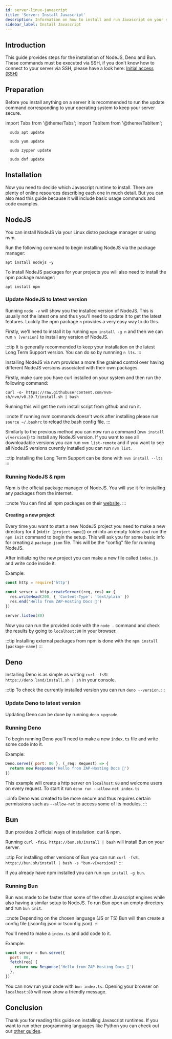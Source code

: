```yaml
---
id: server-linux-javascript
title: 'Server: Install Javascript'
description: Information on how to install and run Javascript on your server from ZAP-Hosting.com - ZAP-Hosting.com documentation
sidebar_label: Install Javascript
---
```


## Introduction

This guide provides steps for the installation of NodeJS, Deno and Bun. These commands must be executed via SSH, if you don't know how to connect to your server via SSH, please have a look here: [Initial access (SSH)](https://zap-hosting.com/guides/docs/vserver-linux-ssh)

## Preparation

Before you install anything on a server it is recommended to run the update command corresponding to your operating system to keep your server secure.

import Tabs from '@theme/Tabs';
import TabItem from '@theme/TabItem';

<Tabs>
<TabItem value="ubuntu-debian" label="Ubuntu & Debian" default>
  
```
  sudo apt update
```

</TabItem>
<TabItem value="centos" label="CentOS">
  
```
  sudo yum update
```

</TabItem>
<TabItem value="opensuse" label="OpenSUSE">
  
```
  sudo zypper update
```
  
</TabItem>
<TabItem value="fedora" label="Fedora">
  
```
  sudo dnf update
```

</TabItem>
</Tabs>

## Installation

Now you need to decide which Javascript runtime to install. There are plenty of online resources describing each one in much detail. But you can also read this guide because it will include basic usage commands and code examples.

## NodeJS

You can install NodeJS via your Linux distro package manager or using nvm.

<Tabs>
<TabItem value="apt" label="Package Manager" default>

Run the following command to begin installing NodeJS via the package manager:

```
apt install nodejs -y
```

To install NodeJS packages for your projects you will also need to install the npm package manager:

```
apt install npm
```

### Update NodeJS to latest version

Running `node -v` will show you the installed version of NodeJS. This is usually not the latest one and thus you'll need to update it to get the latest features. Luckily the npm package `n` provides a very easy way to do this.

Firstly, we'll need to install it by running `npm install -g n` and then we can run `n [version]` to install any version of NodeJS.

:::tip
It is generally recommended to keep your installation on the latest Long Term Support version. You can do so by runnning `n lts`.
:::

</TabItem>
<TabItem value="nvm" label="nvm">

Installing NodeJS via nvm provides a more fine grained control over having different NodeJS versions associated with their own packages.

Firstly, make sure you have curl installed on your system and then run the following command:

```
curl -o- https://raw.githubusercontent.com/nvm-sh/nvm/v0.39.7/install.sh | bash
```

Running this will get the nvm install script from github and run it.

:::note
If running nvm commands doesn't work after installing please run `source ~/.bashrc` to reload the bash config file.
:::

Similarly to the previous method you can now run a command (`nvm install v[version]`) to install any NodeJS version. If you want to see all downloadable versions you can run `nvm list-remote` and if you want to see all NodeJS versions curently installed you can run `nvm list`.

:::tip
Installing the Long Term Support can be done with `nvm install --lts`
:::

</TabItem>
</Tabs>

### Running NodeJS & npm

Npm is the official package manager of NodeJS. You will use it for installing any packages from the internet.

:::note
You can find all npm packages on their [website](https://www.npmjs.com/).
:::

#### Creating a new project

Every time you want to start a new NodeJS project you need to make a new directory for it (`mkdir [project-name]`) or `cd` into an empty folder and run the `npm init` command to begin the setup. This will ask you for some basic info for creating a `package.json` file. This will be the "config" file for running NodeJS.

After initializing the new project you can make a new file called `index.js` and write code inside it.

Example:

```js
const http = require('http')

const server = http.createServer((req, res) => {
  res.writeHead(200, { 'Content-Type': 'text/plain' })
  res.end('Hello from ZAP-Hosting Docs 👋')
})

server.listen(80)
```

Now you can run the provided code with the `node .` command and check the results by going to `localhost:80` in your browser.

:::tip
Installing external packages from npm is done with the `npm install [package-name]`
:::

## Deno

Installing Deno is as simple as writing `curl -fsSL https://deno.land/install.sh | sh` in your console.

:::tip
To check the currently installed version you can run `deno --version`.
:::

### Update Deno to latest version

Updating Deno can be done by running `deno upgrade`.

### Running Deno

To begin running Deno you'll need to make a new `index.ts` file and write some code into it.

Example:

```js
Deno.serve({ port: 80 }, (_req: Request) => {
  return new Response('Hello from ZAP-Hosting Docs 👋')
})
```

This example will create a http server on `localhost:80` and welcome users on every request. To start it run `deno run --allow-net index.ts`

:::info
Deno was created to be more secure and thus requires certain permissions such as `--allow-net` to access some of its modules.
:::

## Bun

Bun provides 2 official ways of installation: curl & npm.

<Tabs>
<TabItem value="curl" label="curl" default>

Running `curl -fsSL https://bun.sh/install | bash` will install Bun on your server.

:::tip
For installing other versions of Bun you can run `curl -fsSL https://bun.sh/install | bash -s "bun-v[version]"`
:::

</TabItem>
<TabItem value="npm" label="npm">

If you already have npm installed you can run `npm install -g bun`.

</TabItem>
</Tabs>

### Running Bun

Bun was made to be faster than some of the other Javascript engines while also having a similar setup to NodeJS. To run Bun open an empty directory and run `bun init`.

:::note
Depending on the chosen language (JS or TS) Bun will then create a config file (jsconfig.json or tsconfig.json).
:::

You'll need to make a `index.ts` and add code to it.

Example:

```js
const server = Bun.serve({
  port: 80,
  fetch(req) {
    return new Response('Hello from ZAP-Hosting Docs 👋')
  },
})
```

You can now run your code with `bun index.ts`. Opening your browser on `localhost:80` will now show a friendly message.

## Conclusion

Thank you for reading this guide on installing Javascript runtimes. If you want to run other programming languages like Python you can check out our [other guides](https://docs.zap-hosting.com/).
